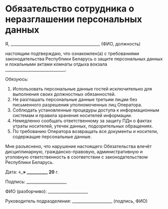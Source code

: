 # Обязательство сотрудника о неразглашении персональных данных

Я, ____________________________________________,
(ФИО, должность)

настоящим подтверждаю, что ознакомлен(а) с требованиями законодательства Республики Беларусь о защите персональных данных и локальными актами комнаты отдыха вокзала ______________________________.

Обязуюсь:

1. Использовать персональные данные гостей исключительно для выполнения своих должностных обязанностей.
2. Не разглашать персональные данные третьим лицам без письменного разрешения уполномоченных лиц Оператора.
3. Соблюдать установленные процедуры доступа к информационным системам и правила хранения носителей информации.
4. Немедленно сообщать ответственному за защиту ПДн о фактах утраты носителей, утечек данных, подозрительных обращениях.
5. По требованию Оператора возвращать все документы и носители, содержащие персональные данные.

Мне разъяснено, что нарушение настоящего Обязательства влечёт дисциплинарную, гражданско-правовую, административную и уголовную ответственность в соответствии с законодательством Республики Беларусь.

Дата: «___» __________ 20__ г.

Подпись: ____________________

ФИО (разборчиво): ____________________

Руководитель подразделения: ____________________ (подпись, ФИО)
